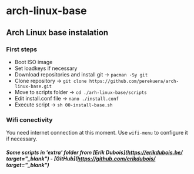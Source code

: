 # arch-linux-base
## Arch Linux base instalation

### First steps
- Boot ISO image
- Set loadkeys if necessary
- Download repositories and install git -> `pacman -Sy git`
- Clone repository -> `git clone https://github.com/perekuera/arch-linux-base.git`
- Move to scripts folder -> `cd ./arh-linux-base/scripts`
- Edit install.conf file -> `nano ./install.conf`
- Execute script -> `sh 00-install-base.sh`

### Wifi conectivity
You need internet connection at this moment. Use `wifi-menu` to configure it if necessary.


##### Some scripts in 'extra' folder from [Erik Dubois](https://erikdubois.be/ target="_blank") - [GitHub](https://github.com/erikdubois/ target="_blank")

